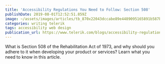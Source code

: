 ```yaml
---
title: 'Accessibility Regulations You Need to Follow: Section 508'
publishDate: 2019-08-01T12:52:51.859Z
image: ~/assets/images/articles/tb_870x22043dccabe89e4489095165891b587bb6b.png
categories: writing telerik
tags: accessibility web design
publication_url: https://www.telerik.com/blogs/accessibility-regulations-you-need-to-follow-section-508
---
```

What is Section 508 of the Rehabilitation Act of 1973, and why should you adhere to it when developing your product or services? Learn what you need to know in this article.
